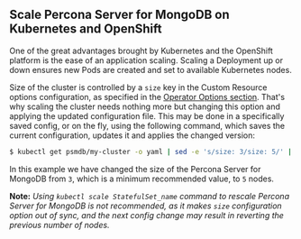 Scale Percona Server for MongoDB on Kubernetes and OpenShift
------------------------------------------------------------

One of the great advantages brought by Kubernetes and the OpenShift platform is the ease of an application scaling. Scaling a Deployment up or down ensures new Pods are created and set to available Kubernetes nodes.

Size of the cluster is controlled by a `size` key in the Custom Resource options configuration, as specified in the [Operator Options section](../configure/operator). That's why scaling the cluster needs nothing more but changing this option and applying the updated configuration file. This may be done in a specifically saved config, or on the fly, using the following command, which saves the current configuration, updates it and applies the changed version:

   ```bash
   $ kubectl get psmdb/my-cluster -o yaml | sed -e 's/size: 3/size: 5/' | kubectl apply -f -
   ```

In this example we have changed the size of the Percona Server for MongoDB from `3`, which is a minimum recommended value, to `5` nodes.

**Note:** *Using ```kubectl scale StatefulSet_name``` command to rescale Percona Server for MongoDB is not recommended, as it makes `size` configuration option out of sync, and the next config change may result in reverting the previous number of nodes.*
